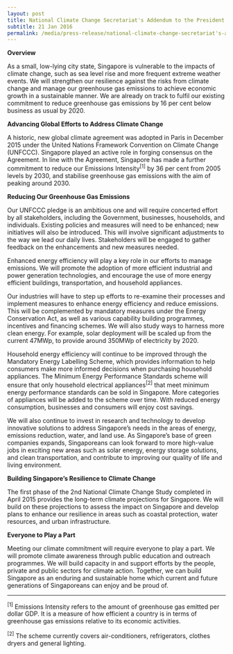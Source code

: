 ```yaml
---
layout: post
title: National Climate Change Secretariat's Addendum to the President's Address in 2016 by Deputy Prime Minister Teo Chee Hean, Chairman of the Inter-Ministerial Committee on Climate Change
subtitle: 21 Jan 2016
permalink: /media/press-release/national-climate-change-secretariat's-addendum-to-the-president's-address-in-2016-by-deputy-prime-minister-teo-chee-hean-chairman-of-the-inter-ministerial-committee-on-climate-change
---
```



**Overview**

As a small, low-lying city state, Singapore is vulnerable to the impacts of climate change, such as sea level rise and more frequent extreme weather events. We will strengthen our resilience against the risks from climate change and manage our greenhouse gas emissions to achieve economic growth in a sustainable manner. We are already on track to fulfil our existing commitment to reduce greenhouse gas emissions by 16 per cent below business as usual by 2020.

**Advancing Global Efforts to Address Climate Change**

A historic, new global climate agreement was adopted in Paris in December 2015 under the United Nations Framework Convention on Climate Change (UNFCCC). Singapore played an active role in forging consensus on the Agreement. In line with the Agreement, Singapore has made a further commitment to reduce our Emissions Intensity<sup>[1]</sup> by 36 per cent from 2005 levels by 2030, and stabilise greenhouse gas emissions with the aim of peaking around 2030.

**Reducing Our Greenhouse Gas Emissions**

Our UNFCCC pledge is an ambitious one and will require concerted effort by all stakeholders, including the Government, businesses, households, and individuals. Existing policies and measures will need to be enhanced; new initiatives will also be introduced. This will involve significant adjustments to the way we lead our daily lives. Stakeholders will be engaged to gather feedback on the enhancements and new measures needed.

Enhanced energy efficiency will play a key role in our efforts to manage emissions. We will promote the adoption of more efficient industrial and power generation technologies, and encourage the use of more energy efficient buildings, transportation, and household appliances.

Our industries will have to step up efforts to re-examine their processes and implement measures to enhance energy efficiency and reduce emissions. This will be complemented by mandatory measures under the Energy Conservation Act, as well as various capability building programmes, incentives and financing schemes. We will also study ways to harness more clean energy. For example, solar deployment will be scaled up from the current 47MWp, to provide around 350MWp of electricity by 2020.

Household energy efficiency will continue to be improved through the Mandatory Energy Labelling Scheme, which provides information to help consumers make more informed decisions when purchasing household appliances. The Minimum Energy Performance Standards scheme will ensure that only household electrical appliances<sup>[2]</sup> that meet minimum energy performance standards can be sold in Singapore. More categories of appliances will be added to the scheme over time. With reduced energy consumption, businesses and consumers will enjoy cost savings.

We will also continue to invest in research and technology to develop innovative solutions to address Singapore’s needs in the areas of energy, emissions reduction, water, and land use. As Singapore’s base of green companies expands, Singaporeans can look forward to more high-value jobs in exciting new areas such as solar energy, energy storage solutions, and clean transportation, and contribute to improving our quality of life and living environment.

**Building Singapore’s Resilience to Climate Change**

The first phase of the 2nd National Climate Change Study completed in April 2015 provides the long-term climate projections for Singapore. We will build on these projections to assess the impact on Singapore and develop plans to enhance our resilience in areas such as coastal protection, water resources, and urban infrastructure.

**Everyone to Play a Part**

Meeting our climate commitment will require everyone to play a part. We will promote climate awareness through public education and outreach programmes. We will build capacity in and support efforts by the people, private and public sectors for climate action. Together, we can build Singapore as an enduring and sustainable home which current and future generations of Singaporeans can enjoy and be proud of.

___

<sup>[1]</sup> Emissions Intensity refers to the amount of greenhouse gas emitted per dollar GDP. It is a measure of how efficient a country is in terms of greenhouse gas emissions relative to its economic activities.

<sup>[2]</sup> The scheme currently covers air-conditioners, refrigerators, clothes dryers and general lighting. 
